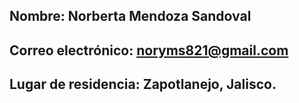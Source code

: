 ## Nombre: Norberta Mendoza Sandoval
## Correo electrónico: noryms821@gmail.com
## Lugar de residencia: Zapotlanejo, Jalisco.